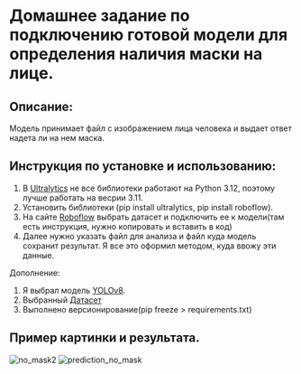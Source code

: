 # Домашнее задание по подключению готовой модели для определения наличия маски на лице.


## Описание:
Модель принимает файл с изображением лица человека и выдает ответ надета ли на нем маска.


## Инструкция по установке и использованию:
1. В [Ultralytics](https://docs.ultralytics.com) не все библиотеки работают на Python 3.12, поэтому лучше работать на весрии 3.11.
2. Установить библиотеки (pip install ultralytics, pip install roboflow).
3. На сайте [Roboflow](https://roboflow.com) выбрать датасет и подключить ее к модели(там есть инструкция, нужно копировать и вставить в код)
4. Далее нужно указать файл для анализа и файл куда модель сохранит результат. Я все это оформил методом, куда ввожу эти данные.


Дополнение:
1. Я выбрал модель [YOLOv8](https://github.com/ultralytics/ultralytics).
2. Выбранный [Датасет](https://universe.roboflow.com/yolo-1ulj8/masks-detection-kwy1r)
3. Выполнено версионирование(pip freeze > requirements.txt)


## Пример картинки и результата.
![no_mask2](https://github.com/grafgad/mask-detection2/assets/78178266/8f010318-791d-46de-86b1-133999d060e4) 
![prediction_no_mask](https://github.com/grafgad/mask-detection2/assets/78178266/a31004dd-ba6b-48f8-9448-532c621ff8da)
